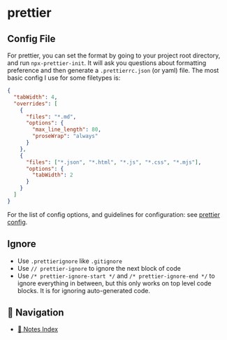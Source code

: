 # prettier

## Config File

For prettier, you can set the format by going to your project root directory,
and run `npx-prettier-init`. It will ask you questions about formatting
preference and then generate a `.prettierrc.json` (or yaml) file. The most basic
config I use for some filetypes is:

```json
{
  "tabWidth": 4,
  "overrides": [
    {
      "files": "*.md",
      "options": {
        "max_line_length": 80,
        "proseWrap": "always"
      }
    },
    {
      "files": ["*.json", "*.html", "*.js", "*.css", "*.mjs"],
      "options": {
        "tabWidth": 2
      }
    }
  ]
}
```

For the list of config options, and guidelines for configuration: see
[prettier config](https://prettier.io/docs/en/options.html).

## Ignore

- Use `.prettierignore` like `.gitignore`
- Use `// prettier-ignore` to ignore the next block of code
- Use `/* prettier-ignore-start */` and `/* prettier-ignore-end */` to ignore
  everything in between, but this only works on top level code blocks. It is for
  ignoring auto-generated code.

## 🧭 Navigation

- [📑 Notes Index](../../index.md)
